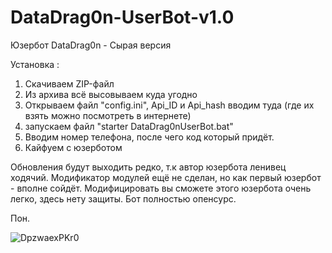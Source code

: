 # DataDrag0n-UserBot-v1.0
Юзербот DataDrag0n - Сырая версия 

Установка :

1. Скачиваем ZIP-файл
2. Из архива всё высовываем куда угодно
3. Открываем файл "config.ini", Api_ID и Api_hash вводим туда (где их взять можно посмотреть в интернете)
3. запускаем файл "starter DataDrag0nUserBot.bat"
4. Вводим номер телефона, после чего код который придёт.
5. Кайфуем с юзерботом

Обновления будут выходить редко, т.к автор юзербота ленивец ходячий. Модификатор модулей ещё не сделан, но как первый юзербот - вполне сойдёт. Модифицировать вы сможете этого юзербота
очень легко, здесь нету защиты. Бот полностью опенсурс.

Пон.

![DpzwaexPKr0](https://user-images.githubusercontent.com/75484523/233211202-08c2c4c0-ebf3-45d3-8a19-55dc2910045b.jpg)
